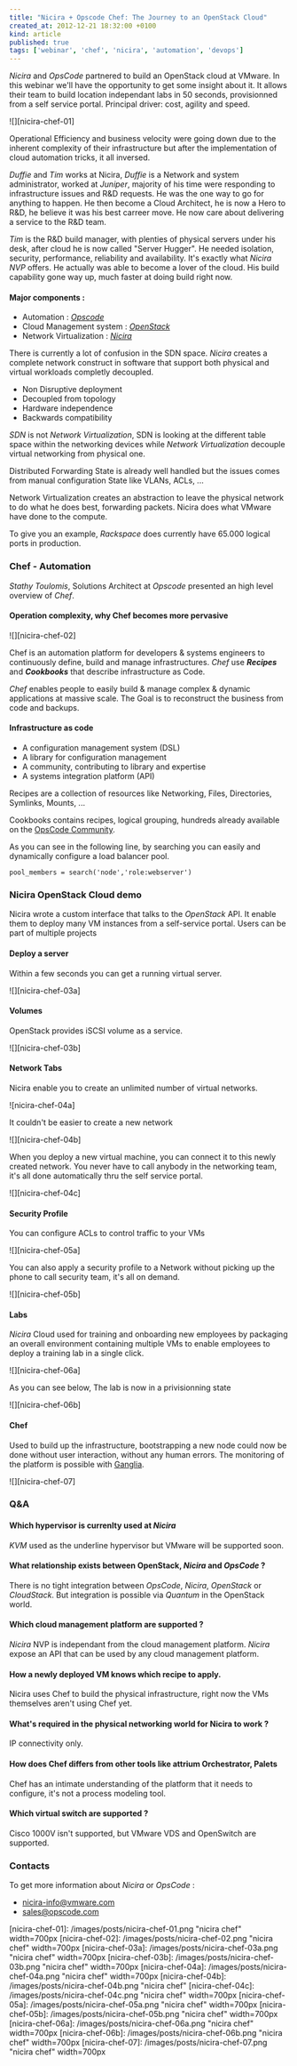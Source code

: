 ```yaml
---
title: "Nicira + Opscode Chef: The Journey to an OpenStack Cloud"
created_at: 2012-12-21 18:32:00 +0100
kind: article
published: true
tags: ['webinar', 'chef', 'nicira', 'automation', 'devops']
---
```


*Nicira* and *OpsCode* partnered to build an OpenStack cloud at VMware. In this webinar we'll have the opportunity to get some insight about it. It allows their team to build location independant labs in 50 seconds, provisionned from a self service portal. Principal driver: cost, agility and speed.

<!-- more -->

![][nicira-chef-01]

Operational Efficiency and business velocity were going down due to the inherent complexity of their infrastructure but after the implementation of cloud automation tricks, it all inversed.

*Duffie* and *Tim* works at Nicira, *Duffie* is a Network and system administrator, worked at *Juniper*, majority of his time were responding to infrastructure issues and R&D requests. He was the one way to go for anything to happen. He then become a Cloud Architect, he is now a Hero to R&D, he believe it was his best carreer move. He now care about delivering a service to the R&D team.

*Tim* is the R&D build manager, with plenties of physical servers under his desk, after cloud he is now called "Server Hugger". He needed isolation, security, performance, reliability and availability. It's exactly what *Nicira NVP* offers. He actually was able to become a lover of the cloud. His build capability gone way up, much faster at doing build right now.

#### Major components :

* Automation : [*Opscode*](http://www.opscode.com/)
* Cloud Management system : [*OpenStack*](http://www.openstack.org/)
* Network Virtualization : [*Nicira*](http://nicira.com/)

There is currently a lot of confusion in the SDN space. *Nicira* creates a complete network construct in software that support both physical and virtual workloads completly decoupled.

* Non Disruptive deployment
* Decoupled from topology
* Hardware independence
* Backwards compatibility

*SDN* is not *Network Virtualization*, SDN is looking at the different table space within the networking devices while *Network Virtualization* decouple virtual networking from physical one.

Distributed Forwarding State is already well handled but the issues comes from manual configuration State like VLANs, ACLs, ...

Network Virtualization creates an abstraction to leave the physical network to do what he does best, forwarding packets. Nicira does what VMware have done to the compute.

To give you an example, *Rackspace* does currently have 65.000 logical ports in production.

### Chef - Automation

*Stathy Toulomis*, Solutions Architect at *Opscode* presented an high level overview of *Chef*.

#### Operation complexity, why Chef becomes more pervasive

![][nicira-chef-02]

Chef is an automation platform for developers & systems engineers to continuously define, build and manage infrastructures. *Chef* use ***Recipes*** and ***Cookbooks*** that describe infrastructure as Code.

*Chef* enables people to easily build & manage complex & dynamic applications at massive scale. The Goal is to reconstruct the business from code and backups.

#### Infrastructure as code

* A configuration management system (DSL)
* A library for configuration management
* A community, contributing to library and expertise
* A systems integration platform (API)

Recipes are a collection of resources like Networking, Files, Directories, Symlinks, Mounts, ...

Cookbooks contains recipes, logical grouping, hundreds already available on the [OpsCode Community](http:community.opscode.com).

As you can see in the following line, by searching you can easily and dynamically configure a load balancer pool.

	pool_members = search('node','role:webserver')

### Nicira OpenStack Cloud demo

Nicira wrote a custom interface that talks to the *OpenStack* API. It enable them to deploy many VM instances from a self-service portal. Users can be part of multiple projects

#### Deploy a server

Within a few seconds you can get a running virtual server.

![][nicira-chef-03a]

#### Volumes

OpenStack provides iSCSI volume as a service.

![][nicira-chef-03b]

#### Network Tabs

Nicira enable you to create an unlimited number of virtual networks.

![nicira-chef-04a]

It couldn't be easier to create a new network

![][nicira-chef-04b]

When you deploy a new virtual machine, you can connect it to this newly created network. You never have to call anybody in the networking team, it's all done automatically thru the self service portal.

![][nicira-chef-04c]

#### Security Profile

You can configure ACLs to control traffic to your VMs

![][nicira-chef-05a]

You can also apply a security profile to a Network without picking up the phone to call security team, it's all on demand.

![][nicira-chef-05b]

#### Labs

*Nicira* Cloud used for training and onboarding new employees by packaging an overall environment containing multiple VMs to enable employees to deploy a training lab in a single click. 

![][nicira-chef-06a]

As you can see below, The lab is now in a privisionning state

![][nicira-chef-06b]

#### Chef

Used to build up the infrastructure, bootstrapping a new node could now be done without user interaction, without any human errors. The monitoring of the platform is possible with [Ganglia](http://ganglia.sourceforge.net).

![][nicira-chef-07]

### Q&A

#### Which hypervisor is currenlty used at *Nicira*
*KVM* used as the underline hypervisor but VMware will be supported soon.

#### What relationship exists between OpenStack, *Nicira* and *OpsCode* ?
There is no tight integration between *OpsCode*, *Nicira*, *OpenStack* or *CloudStack*. But integration is possible via *Quantum* in the OpenStack world.

#### Which cloud management platform are supported ?
*Nicira* NVP is independant from the cloud management platform. *Nicira* expose an API that can be used by any cloud management platform.

#### How a newly deployed VM knows which recipe to apply.
Nicira uses Chef to build the physical infrastructure, right now the VMs themselves aren't using Chef yet.

#### What's required in the physical networking world for Nicira to work ?
IP connectivity only.

#### How does Chef differs from other tools like attrium Orchestrator, Palets
Chef has an intimate understanding of the platform that it needs to configure, it's not a process modeling tool.

#### Which virtual switch are supported ?
Cisco 1000V isn't supported, but VMware VDS and OpenSwitch are supported.

### Contacts

To get more information about *Nicira* or *OpsCode* :

* nicira-info@vmware.com
* sales@opscode.com

[nicira-chef-01]: /images/posts/nicira-chef-01.png "nicira chef" width=700px
[nicira-chef-02]: /images/posts/nicira-chef-02.png "nicira chef" width=700px
[nicira-chef-03a]: /images/posts/nicira-chef-03a.png "nicira chef" width=700px
[nicira-chef-03b]: /images/posts/nicira-chef-03b.png "nicira chef" width=700px
[nicira-chef-04a]: /images/posts/nicira-chef-04a.png "nicira chef" width=700px
[nicira-chef-04b]: /images/posts/nicira-chef-04b.png "nicira chef"
[nicira-chef-04c]: /images/posts/nicira-chef-04c.png "nicira chef" width=700px
[nicira-chef-05a]: /images/posts/nicira-chef-05a.png "nicira chef" width=700px
[nicira-chef-05b]: /images/posts/nicira-chef-05b.png "nicira chef" width=700px
[nicira-chef-06a]: /images/posts/nicira-chef-06a.png "nicira chef" width=700px
[nicira-chef-06b]: /images/posts/nicira-chef-06b.png "nicira chef" width=700px
[nicira-chef-07]: /images/posts/nicira-chef-07.png "nicira chef" width=700px